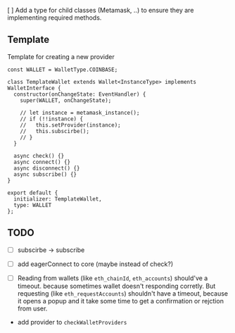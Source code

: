 [ ] Add a type for child classes (Metamask, ..) to ensure they are implementing required methods.

## Template

Template for creating a new provider

```
const WALLET = WalletType.COINBASE;

class TemplateWallet extends Wallet<InstanceType> implements WalletInterface {
  constructor(onChangeState: EventHandler) {
    super(WALLET, onChangeState);

    // let instance = metamask_instance();
    // if (!!instance) {
    //   this.setProvider(instance);
    //   this.subscirbe();
    // }
  }

  async check() {}
  async connect() {}
  async disconnect() {}
  async subscribe() {}
}

export default {
  initializer: TemplateWallet,
  type: WALLET
};
```

## TODO

- [ ] subscirbe -> subscribe
- [ ] add eagerConnect to core (maybe instead of check?)
- [ ] Reading from wallets (like `eth_chainId`, `eth_accounts`) should've a timeout. because sometimes wallet doesn't responding corretly. But requesting (like `eth_requestAccounts`) shouldn't have a timeout, because it opens a popup and it take some time to get a confirmation or rejction from user.





- add provider to `checkWalletProviders`